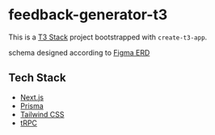 # feedback-generator-t3

This is a [T3 Stack](https://create.t3.gg/) project bootstrapped with `create-t3-app`.

schema designed according to [Figma ERD](https://www.figma.com/file/wWDL1TdSugHFEBUK2jNN9V/Feedback-Generator-Db-schema?)

## Tech Stack

- [Next.js](https://nextjs.org)
- [Prisma](https://prisma.io)
- [Tailwind CSS](https://tailwindcss.com)
- [tRPC](https://trpc.io)


